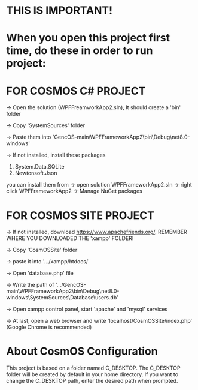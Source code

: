 # THIS IS IMPORTANT!
# When you open this project first time, do these in order to run project:

# FOR COSMOS C# PROJECT
-> Open the solution (WPFFreamworkApp2.sln), It should create a 'bin' folder

-> Copy 'SystemSources' folder

-> Paste them into 'GencOS-main\WPFFrameworkApp2\bin\Debug\net8.0-windows'

-> If not installed, install these packages 
1) System.Data.SQLite
2) Newtonsoft.Json

you can install them from -> open solution WPFFrameworkApp2.sln -> right click WPFFrameworkApp2 -> Manage NuGet packages

# FOR COSMOS SITE PROJECT

-> If not installed, download https://www.apachefriends.org/. REMEMBER WHERE YOU DOWNLOADED THE 'xampp' FOLDER!

-> Copy 'CosmOSSite' folder

-> paste it into '.../xampp/htdocs/'

-> Open 'database.php' file

-> Write the path of '.../GencOS-main\WPFFrameworkApp2\bin\Debug\net8.0-windows\SystemSources\Database\users.db'

-> Open xampp control panel, start 'apache' and 'mysql' services

-> At last, open a web browser and write 'localhost/CosmOSSite/index.php' (Google Chrome is recommended)


# About CosmOS Configuration
This project is based on a folder named C_DESKTOP. The C_DESKTOP folder will be created by default in your home directory. If you want to change the C_DESKTOP path, enter the desired path when prompted.
